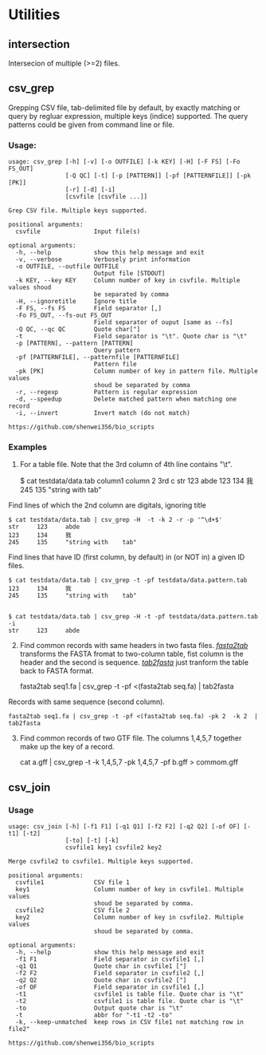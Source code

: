 # Utilities 

## intersection

Intersecion of multiple (>=2) files.

## csv_grep

Grepping CSV file, tab-delimited file by default, by exactly matching or query by
regluar expression, multiple keys (indice) supported. The query patterns could be given from command line or file.

### Usage:

    usage: csv_grep [-h] [-v] [-o OUTFILE] [-k KEY] [-H] [-F FS] [-Fo FS_OUT]
                    [-Q QC] [-t] [-p [PATTERN]] [-pf [PATTERNFILE]] [-pk [PK]]
                    [-r] [-d] [-i]
                    [csvfile [csvfile ...]]
    
    Grep CSV file. Multiple keys supported.
    
    positional arguments:
      csvfile               Input file(s)
    
    optional arguments:
      -h, --help            show this help message and exit
      -v, --verbose         Verbosely print information
      -o OUTFILE, --outfile OUTFILE
                            Output file [STDOUT]
      -k KEY, --key KEY     Column number of key in csvfile. Multiple values shoud
                            be separated by comma
      -H, --ignoretitle     Ignore title
      -F FS, --fs FS        Field separator [,]
      -Fo FS_OUT, --fs-out FS_OUT
                            Field separator of ouput [same as --fs]
      -Q QC, --qc QC        Quote char["]
      -t                    Field separator is "\t". Quote char is "\t"
      -p [PATTERN], --pattern [PATTERN]
                            Query pattern
      -pf [PATTERNFILE], --patternfile [PATTERNFILE]
                            Pattern file
      -pk [PK]              Column number of key in pattern file. Multiple values
                            shoud be separated by comma
      -r, --regexp          Pattern is regular expression
      -d, --speedup         Delete matched pattern when matching one record
      -i, --invert          Invert match (do not match)
    
    https://github.com/shenwei356/bio_scripts


### Examples

1) For a table file. Note that the 3rd column of 4th line contains "\t".

	$ cat testdata/data.tab
	column1 column 2        3rd c
	str     123     abde
	123     134     我
	245     135     "string with    tab"

Find lines of which the 2nd column are digitals, ignoring title

	$ cat testdata/data.tab | csv_grep -H  -t -k 2 -r -p '^\d+$'
	str     123     abde
	123     134     我
	245     135     "string with    tab"

	
Find lines that have ID (first column, by default) in (or NOT in) a given ID files.

	$ cat testdata/data.tab | csv_grep -t -pf testdata/data.pattern.tab
    123     134     我
    245     135     "string with    tab"

	
	$ cat testdata/data.tab | csv_grep -H -t -pf testdata/data.pattern.tab -i
    str     123     abde


2) Find common records with same headers in two fasta files. 
[*fasta2tab*](https://github.com/shenwei356/bio_scripts/blob/master/sequence/fasta2tab) 
 transforms the FASTA fromat to two-column table, fist column is the header and the second is sequence. 
[*tab2fasta*](https://github.com/shenwei356/bio_scripts/blob/master/sequence/tab2fasta) just tranform the
table back to FASTA format.
	
	fasta2tab seq1.fa | csv_grep -t -pf <(fasta2tab seq.fa) | tab2fasta
	
Records with same sequence (second column).

	fasta2tab seq1.fa | csv_grep -t -pf <(fasta2tab seq.fa) -pk 2  -k 2  | tab2fasta

3) Find common records of two GTF file.
The columns 1,4,5,7 together make up the key of a record.

    cat a.gff | csv_grep -t -k 1,4,5,7 -pk 1,4,5,7 -pf b.gff > commom.gff
	
## csv_join

### Usage

    usage: csv_join [-h] [-f1 F1] [-q1 Q1] [-f2 F2] [-q2 Q2] [-of OF] [-t1] [-t2]
                    [-to] [-t] [-k]
                    csvfile1 key1 csvfile2 key2
    
    Merge csvfile2 to csvfile1. Multiple keys supported.
    
    positional arguments:
      csvfile1              CSV file 1
      key1                  Column number of key in csvfile1. Multiple values
                            shoud be separated by comma.
      csvfile2              CSV file 2
      key2                  Column number of key in csvfile2. Multiple values
                            shoud be separated by comma.
    
    optional arguments:
      -h, --help            show this help message and exit
      -f1 F1                Field separator in csvfile1 [,]
      -q1 Q1                Quote char in csvfile1 ["]
      -f2 F2                Field separator in csvfile2 [,]
      -q2 Q2                Quote char in csvfile2 ["]
      -of OF                Field separator in csvfile1 [,]
      -t1                   csvfile1 is table file. Quote char is "\t"
      -t2                   csvfile1 is table file. Quote char is "\t"
      -to                   Output quote char is "\t"
      -t                    abbr for "-t1 -t2 -to"
      -k, --keep-unmatched  keep rows in CSV file1 not matching row in file2"
    
    https://github.com/shenwei356/bio_scripts

    